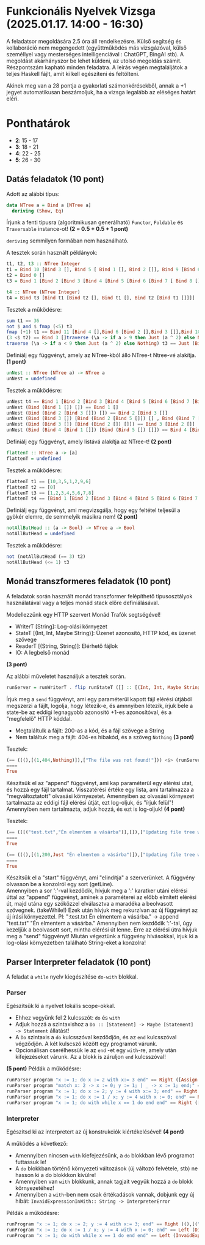 # Funkcionális Nyelvek Vizsga (2025.01.17. 14:00 - 16:30)

A feladatsor megoldására 2.5 óra áll rendelkezésre. Külső segítség és kollaboráció nem megengedett (együttműködés más vizsgázóval, külső személlyel vagy mesterséges intelligenciával : ChatGPT, BingAI stb). A megoldást akárhányszor be lehet küldeni, az utolsó megoldás számít. Részpontszám kapható minden feladatra. A leírás végén megtaláljátok a teljes Haskell fájlt, amit ki kell egészíteni és feltölteni.

Akinek meg van a 28 pontja a gyakorlati számonkérésekből, annak a +1 jegyet automatikusan beszámoljuk, ha a vizsga legalább az eléséges határt eléri.


# Ponthatárok

  - __2__: 15 - 17
  - __3__: 18 - 21
  - __4__: 22 - 25
  - __5__: 26 - 30

## Datás feladatok (10 pont)

Adott az alábbi típus:
```hs
data NTree a = Bind a [NTree a]
  deriving (Show, Eq)
```

Írjunk a fenti típusra (algoritmikusan generálható) `Functor`, `Foldable` és `Traversable` instance-ot! __(2 = 0.5 + 0.5 + 1 pont)__

`deriving` semmilyen formában nem használható.

A tesztek során használt példányok:
```hs
t1, t2, t3 :: NTree Integer
t1 = Bind 10 [Bind 3 [], Bind 5 [ Bind 1 [], Bind 2 []], Bind 9 [Bind 6 []]]
t2 = Bind 0 []
t3 = Bind 1 [Bind 2 [Bind 3 [Bind 4 [Bind 5 [Bind 6 [Bind 7 [ Bind 8 []]]]]]]]

t4 :: NTree (NTree Integer)
t4 = Bind t3 [Bind t1 [Bind t2 [], Bind t1 [], Bind t2 [Bind t1 []]]]
```

Tesztek a működésre:
```hs
sum t1 == 36
not $ and $ fmap (<5) t3
fmap (+1) t1 == Bind 11 [Bind 4 [],Bind 6 [Bind 2 [],Bind 3 []],Bind 10 [Bind 7 []]]
(3 <$ t2) == Bind 3 []traverse (\a -> if a > 9 then Just (a ^ 2) else Nothing) t3 == Nothing
traverse (\a -> if a < 9 then Just (a ^ 2) else Nothing) t3 == Just (Bind 1 [Bind 4 [Bind 9 [Bind 16 [Bind 25 [Bind 36 [Bind 49 [Bind 64 []]]]]]]])
```

Definiálj egy függvényt, amely az NTree-kból álló NTree-t Ntree-vé alakítja. __(1 pont)__

```hs
unNest :: NTree (NTree a) -> NTree a
unNest = undefined
```

Tesztek a működésre:
```hs
unNest t4 == Bind 1 [Bind 2 [Bind 3 [Bind 4 [Bind 5 [Bind 6 [Bind 7 [Bind 8 []]]]]]],Bind 10 [Bind 3 [],Bind 5 [Bind 1 [],Bind 2 []],Bind 9 [Bind 6 []],Bind 0 [],Bind 10 [Bind 3 [],Bind 5 [Bind 1 [],Bind 2 []],Bind 9 [Bind 6 []]],Bind 0 [Bind 10 [Bind 3 [],Bind 5 [Bind 1 [],Bind 2 []],Bind 9 [Bind 6 []]]]]]
unNest (Bind (Bind 1 []) []) == Bind 1 []
unNest (Bind (Bind 2 [Bind 3 []]) []) == Bind 2 [Bind 3 []]
unNest (Bind (Bind 3 []) [Bind (Bind 2 [Bind 5 []]) [] , Bind (Bind 7 []) []]) == Bind 3 [Bind 2 [Bind 5 []],Bind 7 []]
unNest (Bind (Bind 3 []) [Bind (Bind 2 []) []]) == Bind 3 [Bind 2 []]
unNest (Bind (Bind 4 [Bind 1 []]) [Bind (Bind 5 []) []]) == Bind 4 [Bind 1 [],Bind 5 []]
```

Definiálj egy függvényt, amely listává alakítja az NTree-t! __(2 pont)__

```hs
flattenT :: NTree a -> [a]
flattenT = undefined
```

Tesztek a működésre:
```hs
flattenT t1 == [10,3,5,1,2,9,6]
flattenT t2 == [0]
flattenT t3 == [1,2,3,4,5,6,7,8]
flattenT t4 == [Bind 1 [Bind 2 [Bind 3 [Bind 4 [Bind 5 [Bind 6 [Bind 7 [Bind 8 []]]]]]]],Bind 10 [Bind 3 [],Bind 5 [Bind 1 [],Bind 2 []],Bind 9 [Bind 6 []]],Bind 0 [],Bind 10 [Bind 3 [],Bind 5 [Bind 1 [],Bind 2 []],Bind 9 [Bind 6 []]],Bind 0 [],Bind 10 [Bind 3 [],Bind 5 [Bind 1 [],Bind 2 []],Bind 9 [Bind 6 []]]]
```

Definiálj egy függvényt, ami megvizsgálja, hogy egy feltétel teljesül a gyökér elemre, de semmelyik másikra nem! __(2 pont)__
```hs
notAllButHead :: (a -> Bool) -> NTree a -> Bool
notAllButHead = undefined
```

Tesztek a működésre:
```hs
not (notAllButHead (== 3) t2)
notAllButHead (<= 1) t3
```

## Monád transzformeres feladatok (10 pont)

A feladatok során használt monád transzformer felépíthető típusosztályok használatával vagy a teljes monád stack előre definiálásával.

Modellezzünk egy HTTP szervert Monád Trafók segtségével!
- WriterT [String]: Log-olási környezet
- StateT [(Int, Int, Maybe String)]: Üzenet azonosító, HTTP kód, és üzenet szövege
- ReaderT [(String, String)]: Elérhető fájlok
- IO: A legbelső monád

__(3 pont)__

Az alábbi műveletet használjuk a tesztek során.
```hs
runServer = runWriterT . flip runStateT ([] :: [(Int, Int, Maybe String)]) . flip runReaderT []
```

Írjuk meg a `send` függvényt, ami egy paraméterül kapott fájl elérési útjából megszerzi a fájlt, logolja, hogy létezik-e, és amnnyiben létezik, írjuk bele a state-be az eddigi legnagyobb azonosító +1-es azonosítóval, és a "megfelelő" HTTP kóddal.
- Megtaláltulk a fájlt: 200-as a kód, és a fájl szövege a String
- Nem találtuk meg a fájlt: 404-es hibakód, és a szöveg `Nothing`
__(3 pont)__

Tesztek:
```hs
(== (((),[(1,404,Nothing)]),["The file was not found!"])) <$> (runServer (send "test.txt"))
====
True
```

Készítsük el az "append" függvényt, ami kap paraméterül egy elérési utat, és hozzá egy fájl tartalmat. Visszatérési értéke egy lista, ami tartalmazza a "megváltoztatott" olvasási környezetet. Amennyiben az olvasási környezet tartalmazta az eddigi fájl elérési útját, ezt log-oljuk, és "írjuk felül"! Amennyiben nem tartalmazta, adjuk hozzá, és ezt is log-oljuk!
__(4 pont)__

Tesztek:
```hs
(== (([("test.txt","Én elmentem a vásárba")],[]),["Updating file tree with: test.txt"])) <$> (runServer (append ("test.txt", "Én elmentem a vásárba")))
====
True

(== (((),[(1,200,Just "Én elmentem a vásárba")]),["Updating file tree with: test.txt","Path: test.txt  was found!","Value: Én elmentem a vásárba"])) <$> (runServer (append ("test.txt", "Én elmentem a vásárba") >>= \n -> local (const n) (send "test.txt")))
====
True
```

Készítsük el a "start" függvényt, ami "elindítja" a szerverünket. A függvény olvasson be a konzolról egy sort (getLine).  
Amennyiben a sor ':'-val kezdődik, hívjuk meg a ':' karatker utáni elérési úttal az "append" függvényt, aminek a paraméterei az előbb elmített elérési út, majd utána egy szóközzel elválasztva a maradéka a beolvasott szövegnek. (takeWhile!)
Ezek után hívjuk meg rekurzívan az új függvényt az új írási környezettel.
Pl: ":test.txt Én elmentem a vásárba." -> append "test.txt" "Én elmentem a vásárba."
Amennyiben nem kezdődik ':'-tal, úgy kezeljük a beolvasott sort, mintha elérési út lenne. Erre az elérési útra hívjuk meg a "send" függvényt!
Miután végeztünk a függvény hívásokkal, írjuk ki a log-olási környezetben található String-eket a konzolra!


## Parser Interpreter feladatok (10 pont)

A feladat a `while` nyelv kiegészítése `do-with` blokkal.

### Parser

Egészítsük ki a nyelvet lokális scope-okkal.
- Ehhez vegyünk fel 2 kulcsszót: `do` és `with`
- Adjuk hozzá a szintaxishoz a `Do :: [Statement] -> Maybe [Statement] -> Statement` állatást!
- A `Do` szintaxis a `do` kulcsszóval kezdődjön, és az `end` kulcsszóval végződjön. A két kulscszó között egy programot várunk.
- Opcionálisan cserélhessük le az `end` -et egy `with`-re, amely után kifejezéseket várunk. Az a blokk is záruljon `end` kulcsszóval!

__(5 pont)__
Példák a működésre:
```hs
runParser program "x := 1; do x := 2 with x:= 3 end" == Right ([Assign "x" (IntLit 1),Do [Assign "x" (IntLit 2)] (Just [Assign "x" (IntLit 3)])],"")
runParser program "match x: 2 -> x := 0; y := 1; | _ -> x := 1; end;" == Right ([PatternMatch (Var "x") [(ByValue (VInt 2),[Assign "x" (IntLit 0),Assign "y" (IntLit 1)]),(Wildcard,[Assign "x" (IntLit 1)])]],"")
runParser program "x := 1; do x := 2; y := 4 with x:= 3; end" == Right ([Assign "x" (IntLit 1),Do [Assign "x" (IntLit 2),Assign "y" (IntLit 4)] (Just [Assign "x" (IntLit 3)])],"")
runParser program "x := 1; do x := 1 / x; y := 4 with x := 0; end" == Right ([Assign "x" (IntLit 1),Do [Assign "x" (IntLit 1 :/ Var "x"),Assign "y" (IntLit 4)] (Just [Assign "x" (IntLit 0)])],"")
runParser program "x := 1; do with while x == 1 do end end" == Right ([Assign "x" (IntLit 1),Do [] (Just [While (Var "x" :== IntLit 1) []])],"")
```

### Interpreter

Egészítsd ki az interpretert az új konstrukciók kiértékelésével! __(4 pont)__

A működés a következő:

- Amennyiben nincsen `with` kiefejezésünk, a `do` blokkban lévő programot futtassuk le!
- A `do` blokkban történő környezeti változások (új változó felvétele, stb) ne hasson ki a do blokkkon kívülre!
- Amennyiben van `with` blokkunk, annak tagjait vegyük hozzá a `do` blokk környezetéhez!
- Amennyiben a `with`-ben nem csak értékadások vannak, dobjunk egy új hibát: `InvaidExpressionInWith:: String -> InterpreterError`

Példák a működésre:
```hs
runProgram "x := 1; do x := 2; y := 4 with x:= 3; end" == Right ((),[("x",VInt 1)])
runProgram "x := 1; do x := 1 / x; y := 4 with x := 0; end" == Left (DivByZeroError "Tried to divide by zero in expression: IntLit 1 :/ Var \"x\"")
runProgram "x := 1; do with while x == 1 do end end" == Left (InvaidExpressionInWith "Illegal statement in expression: [While (Var \"x\" :== IntLit 1) []]")
```
